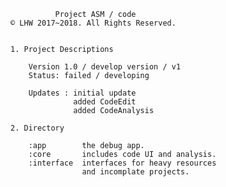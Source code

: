 	
		      Project ASM / code
	© LHW 2017~2018. All Rights Reserved.
	
	
	1. Project Descriptions
		
		Version 1.0 / develop version / v1
		Status: failed / developing
		
		Updates : initial update
				  added CodeEdit
				  added CodeAnalysis
		
	2. Directory
		
		:app  		the debug app.
		:core  		includes code UI and analysis.
		:interface 	interfaces for heavy resources
					and incomplate projects.
